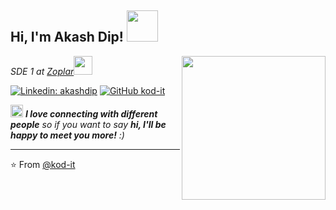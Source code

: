 <h2> Hi, I'm Akash Dip! <img src="https://media.giphy.com/media/zJ3V6Ot51H8Y0/giphy.gif" width="50"></h2>
<img align='right' src="https://media.giphy.com/media/ZDTbix65Me1YDNLDF3/giphy.gif" width="230">
<p><em>SDE 1 at <a href="https://zoplar.com">Zoplar</a><img src="https://media.giphy.com/media/fYSnHlufseco8Fh93Z/giphy.gif" width="30"></em></p>

[![Linkedin: akashdip](https://img.shields.io/badge/-akashdip-blue?style=flat-square&logo=Linkedin&logoColor=white&link=https://www.linkedin.com/in/akashdip/)](https://www.linkedin.com/in/akashdip/)
[![GitHub kod-it](https://img.shields.io/github/followers/kod-it?label=follow&style=social)](https://github.com/kod-it)


<img src="https://media.giphy.com/media/GbxZdp9V9TojWhTFeK/giphy.gif" width="20"> <em><b>I love connecting with different people</b> so if you want to say <b>hi, I'll be happy to meet you more!</b> :)</em>

---

⭐️ From [@kod-it](https://github.com/kod-it)

